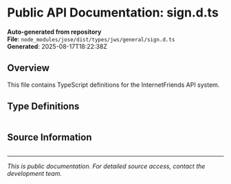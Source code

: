 # Public API Documentation: sign.d.ts

**Auto-generated from repository**  
**File**: `node_modules/jose/dist/types/jws/general/sign.d.ts`  
**Generated**: 2025-08-17T18:22:38Z

## Overview

This file contains TypeScript definitions for the InternetFriends API system.

## Type Definitions

```typescript

```

## Source Information

```json

```

---
*This is public documentation. For detailed source access, contact the development team.*
